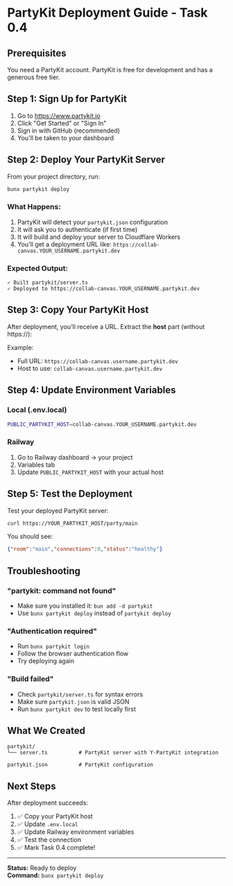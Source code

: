# PartyKit Deployment Guide - Task 0.4

## Prerequisites

You need a PartyKit account. PartyKit is free for development and has a generous free tier.

## Step 1: Sign Up for PartyKit

1. Go to https://www.partykit.io
2. Click "Get Started" or "Sign In"
3. Sign in with GitHub (recommended)
4. You'll be taken to your dashboard

## Step 2: Deploy Your PartyKit Server

From your project directory, run:

```bash
bunx partykit deploy
```

### What Happens:
1. PartyKit will detect your `partykit.json` configuration
2. It will ask you to authenticate (if first time)
3. It will build and deploy your server to Cloudflare Workers
4. You'll get a deployment URL like: `https://collab-canvas.YOUR_USERNAME.partykit.dev`

### Expected Output:
```
✓ Built partykit/server.ts
✓ Deployed to https://collab-canvas.YOUR_USERNAME.partykit.dev
```

## Step 3: Copy Your PartyKit Host

After deployment, you'll receive a URL. Extract the **host** part (without https://):

Example:
- Full URL: `https://collab-canvas.username.partykit.dev`
- Host to use: `collab-canvas.username.partykit.dev`

## Step 4: Update Environment Variables

### Local (.env.local)
```bash
PUBLIC_PARTYKIT_HOST=collab-canvas.YOUR_USERNAME.partykit.dev
```

### Railway
1. Go to Railway dashboard → your project
2. Variables tab
3. Update `PUBLIC_PARTYKIT_HOST` with your actual host

## Step 5: Test the Deployment

Test your deployed PartyKit server:

```bash
curl https://YOUR_PARTYKIT_HOST/party/main
```

You should see:
```json
{"room":"main","connections":0,"status":"healthy"}
```

## Troubleshooting

### "partykit: command not found"
- Make sure you installed it: `bun add -d partykit`
- Use `bunx partykit deploy` instead of `partykit deploy`

### "Authentication required"
- Run `bunx partykit login`
- Follow the browser authentication flow
- Try deploying again

### "Build failed"
- Check `partykit/server.ts` for syntax errors
- Make sure `partykit.json` is valid JSON
- Run `bunx partykit dev` to test locally first

## What We Created

```
partykit/
└── server.ts          # PartyKit server with Y-PartyKit integration

partykit.json          # PartyKit configuration
```

## Next Steps

After deployment succeeds:
1. ✅ Copy your PartyKit host
2. ✅ Update `.env.local`
3. ✅ Update Railway environment variables
4. ✅ Test the connection
5. ✅ Mark Task 0.4 complete!

---

**Status:** Ready to deploy  
**Command:** `bunx partykit deploy`

